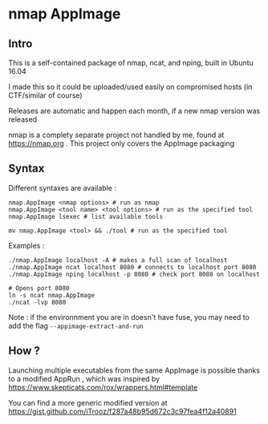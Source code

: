 # nmap AppImage

## Intro
This is a self-contained package of nmap, ncat, and nping, built in Ubuntu 16.04

I made this so it could be uploaded/used easily on compromised hosts (in CTF/similar of course)

Releases are automatic and happen each month, if a new nmap version was released

nmap is a complety separate project not handled by me, found at https://nmap.org . This project only covers the AppImage packaging

## Syntax
Different syntaxes are available :
```
nmap.AppImage <nmap options> # run as nmap
nmap.AppImage <tool name> <tool options> # run as the specified tool
nmap.AppImage lsexec # list available tools

mv nmap.AppImage <tool> && ./tool # run as the specified tool
```

Examples :
```
./nmap.AppImage localhost -A # makes a full scan of localhost
./nmap.AppImage ncat localhost 8080 # connects to localhost port 8080
./nmap.AppImage nping localhost -p 8080 # check port 8080 on localhost

# Opens port 8080
ln -s ncat nmap.AppImage
./ncat -lvp 8080
```
Note : if the environnment you are in doesn't have fuse, you may need to add the flag `--appimage-extract-and-run`

## How ?
Launching multiple executables from the same AppImage is possible thanks to a modified AppRun , which was inspired by https://www.skepticats.com/rox/wrappers.html#template

You can find a more generic modified version at https://gist.github.com/iTrooz/f287a48b95d672c3c97fea4f12a40891
